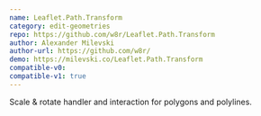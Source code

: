 ```yaml
---
name: Leaflet.Path.Transform
category: edit-geometries
repo: https://github.com/w8r/Leaflet.Path.Transform
author: Alexander Milevski
author-url: https://github.com/w8r/
demo: https://milevski.co/Leaflet.Path.Transform
compatible-v0:
compatible-v1: true
---
```


Scale &amp; rotate handler and interaction for polygons and polylines.
